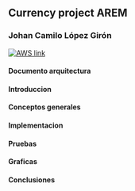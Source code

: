 ## Currency project AREM
### Johan Camilo López Girón
[![AWS link](https://icon-icons.com/icons2/844/PNG/128/AWS_icon-icons.com_67084.png)](http://currencyproject-arem.s3-website-us-west-2.amazonaws.com)
#### Documento arquitectura
#### Introduccion
#### Conceptos generales
#### Implementacion
#### Pruebas
#### Graficas
#### Conclusiones
